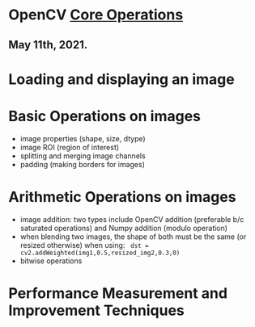 # OpenCV [Core Operations](https://opencv-python-tutroals.readthedocs.io/en/latest/py_tutorials/py_core/py_table_of_contents_core/py_table_of_contents_core.html)
## May 11th, 2021.

# Loading and displaying an image


# Basic Operations on images
- image properties (shape, size, dtype)
- image ROI (region of interest)
- splitting and merging image channels
- padding (making borders for images)

# Arithmetic Operations on images
- image addition: two types include OpenCV addition (preferable b/c saturated operations) and Numpy addition (modulo operation)
- when blending two images, the shape of both must be the same (or resized otherwise) when using:
<code> dst = cv2.addWeighted(img1,0.5,resized_img2,0.3,0) </code>
- bitwise operations

# Performance Measurement and Improvement Techniques


